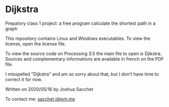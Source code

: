 # Dijkstra
Prepatory class 1 project: a free program calculate the shortest path in a graph


This repository contains Linux and Windows executables.
To view the license, open the license file.

To view the source code on Processing 3.5 the main file to open is Djikstra.
Sources and complementary informations are available in french on the PDF file.


I misspelled "Dijkstra" and am so sorry about that, but I don't have time to correct it for now.


Written on 2020/05/16 by Joshua Sacchet

To contact me: sacchet.j@pm.me
